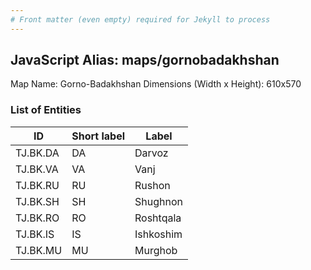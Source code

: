 ```yaml
---
# Front matter (even empty) required for Jekyll to process
---
```


## JavaScript Alias: maps/gornobadakhshan

Map Name: Gorno-Badakhshan
Dimensions (Width x Height): 610x570





### List of Entities

ID | Short label | Label
---|---|---|
TJ.BK.DA|DA|Darvoz
TJ.BK.VA|VA|Vanj
TJ.BK.RU|RU|Rushon
TJ.BK.SH|SH|Shughnon
TJ.BK.RO|RO|Roshtqala
TJ.BK.IS|IS|Ishkoshim
TJ.BK.MU|MU|Murghob